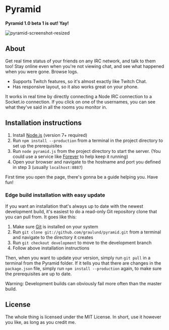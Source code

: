 Pyramid
=======

**Pyramid 1.0 beta 1 is out! Yay!**

![pyramid-screenshot-resized](https://cloud.githubusercontent.com/assets/80858/24841349/cd66d46e-1d82-11e7-9108-b7e4295413e0.png)

## About

Get real time status of your friends on any IRC network, and talk to them too! Stay online even when you're not viewing chat, and see what happened when you were gone. Browse logs. 

* Supports Twitch features, so it's almost exactly like Twitch Chat.
* Has responsive layout, so it also works great on your phone.

It works in real time by directly connecting a Node IRC connection to a Socket.io connection. If you click on one of the usernames, you can see what they've said in all the rooms you monitor in.

## Installation instructions

1. Install [Node.js](http://nodejs.org/) (version 7+ required)
2. Run `npm install --production` from a terminal in the project directory to set up the prerequisites
3. Run `node pyramid.js` from the project directory to start the server. (You could use a service like [Forever](https://github.com/foreverjs/forever) to help keep it running)
4. Open your browser and navigate to the hostname and port you defined in step 3 (usually `localhost:8887`)

First time you open the page, there's gonna be a guide helping you. Have fun!

### Edge build installation with easy update

If you want an installation that's always up to date with the newest development build, it's easiest to do a read-only Git repository clone that you can pull from. It goes like this:

1. Make sure [Git](https://git-scm.com/) is installed on your system
2. Run `git clone git://github.com/graulund/pyramid.git` from a terminal and navigate to the directory it creates
3. Run `git checkout development` to move to the development branch
4. Follow above installation instructions

Then, when you want to update your version, simply run `git pull` in a terminal from the Pyramid folder. If it tells you that there are changes in the `package.json` file, simply run `npm install --production` again, to make sure the prerequisites are up to date.

Warning: Development builds can obviously fail more often than the master build.

## License
The whole thing is licensed under the MIT License. In short, use it however you like, as long as you credit me.
